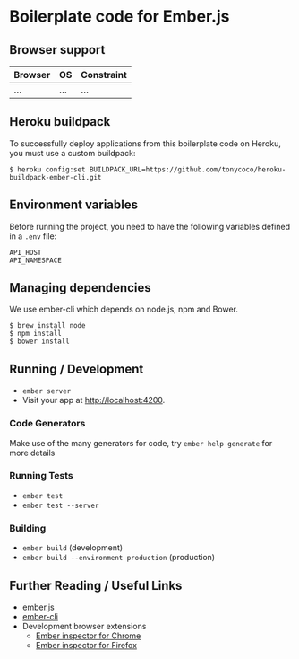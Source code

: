 # Boilerplate code for Ember.js

## Browser support

| Browser            | OS      | Constraint        |
|--------------------|---------|-------------------|
| …                  | …       | …                 |

## Heroku buildpack

To successfully deploy applications from this boilerplate code on Heroku, you must use a custom buildpack:

```shell
$ heroku config:set BUILDPACK_URL=https://github.com/tonycoco/heroku-buildpack-ember-cli.git
```

## Environment variables

Before running the project, you need to have the following variables defined in a `.env` file:

```
API_HOST
API_NAMESPACE
```

## Managing dependencies

We use ember-cli which depends on node.js, npm and Bower.

```shell
$ brew install node
$ npm install
$ bower install
```

## Running / Development

* `ember server`
* Visit your app at [http://localhost:4200](http://localhost:4200).

### Code Generators

Make use of the many generators for code, try `ember help generate` for more details

### Running Tests

* `ember test`
* `ember test --server`

### Building

* `ember build` (development)
* `ember build --environment production` (production)

## Further Reading / Useful Links

* [ember.js](http://emberjs.com/)
* [ember-cli](http://www.ember-cli.com/)
* Development browser extensions
  * [Ember inspector for Chrome](https://chrome.google.com/webstore/detail/ember-inspector/bmdblncegkenkacieihfhpjfppoconhi)
  * [Ember inspector for Firefox](https://addons.mozilla.org/en-US/firefox/addon/ember-inspector/)

